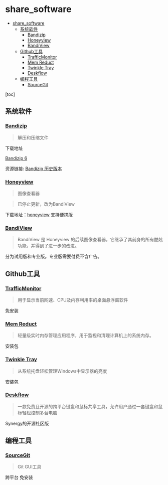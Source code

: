 # share_software
- [share\_software](#share_software)
  - [系统软件](#系统软件)
    - [Bandizip](#bandizip)
    - [Honeyview ](#honeyview-)
    - [BandiView](#bandiview)
  - [Github工具](#github工具)
    - [TrafficMonitor](#trafficmonitor)
    - [Mem Reduct](#mem-reduct)
    - [Twinkle Tray](#twinkle-tray)
    - [Deskflow](#deskflow)
  - [编程工具](#编程工具)
    - [SourceGit](#sourcegit)

[toc]


## 系统软件

### [Bandizip](https://www.bandisoft.com/bandizip/)
> 解压和压缩文件

下载地址

[Bandizip 6](https://www.bandisoft.com/bandizip/old/6/)

资源链接: [Bandizip 历史版本](https://github.com/FlatWhite233/bandizip-6.x)

### [Honeyview ](https://www.bandisoft.com/honeyview/)
> 图像查看器

> 已停止更新，改为BandiView

下载地址：[honeyview](https://www.bandisoft.com/honeyview/)
支持便携版

### [BandiView](https://www.bandisoft.com/bandiview/)
> BandiView 是 Honeyview 的后续图像查看器，它继承了其前身的所有酷炫功能，并得到了进一步的改进。

分为试用版和专业版。专业版需要付费不含广告。

## Github工具

### [TrafficMonitor](https://github.com/zhongyang219/TrafficMonitor)
> 用于显示当前网速、CPU及内存利用率的桌面悬浮窗软件

免安装

### [Mem Reduct](https://github.com/henrypp/memreduct)

> 轻量级实时内存管理应用程序，用于监视和清理计算机上的系统内存。

安装包

### [Twinkle Tray](https://github.com/xanderfrangos/twinkle-tray)

> 从系统托盘轻松管理Windows中显示器的亮度

安装包

### [Deskflow](https://github.com/deskflow/deskflow)

> 一款免费且开源的跨平台键盘和鼠标共享工具，允许用户通过一套键盘和鼠标轻松控制多台电脑

Synergy的开源社区版

## 编程工具

### [SourceGit](SourceGit)

> Git GUI工具

跨平台
免安装

